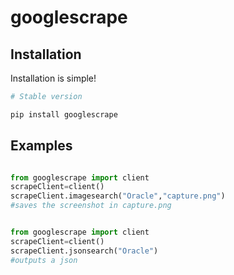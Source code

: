 # googlescrape

## Installation

Installation is simple!

```python
# Stable version

pip install googlescrape
```

## Examples

```python

from googlescrape import client
scrapeClient=client()
scrapeClient.imagesearch("Oracle","capture.png")
#saves the screenshot in capture.png
```

```python

from googlescrape import client
scrapeClient=client()
scrapeClient.jsonsearch("Oracle")
#outputs a json
```
